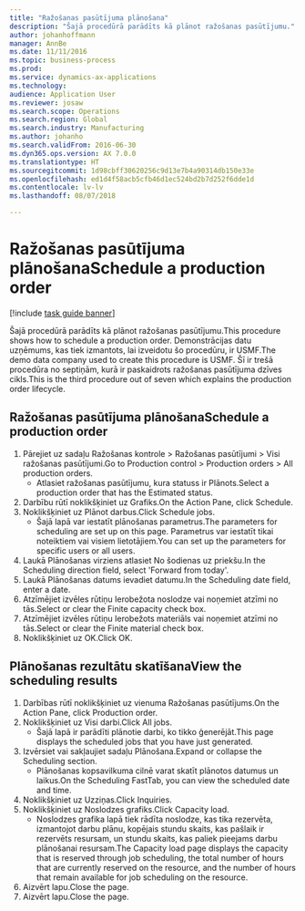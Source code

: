 ```yaml
---
title: "Ražošanas pasūtījuma plānošana"
description: "Šajā procedūrā parādīts kā plānot ražošanas pasūtījumu."
author: johanhoffmann
manager: AnnBe
ms.date: 11/11/2016
ms.topic: business-process
ms.prod: 
ms.service: dynamics-ax-applications
ms.technology: 
audience: Application User
ms.reviewer: josaw
ms.search.scope: Operations
ms.search.region: Global
ms.search.industry: Manufacturing
ms.author: johanho
ms.search.validFrom: 2016-06-30
ms.dyn365.ops.version: AX 7.0.0
ms.translationtype: HT
ms.sourcegitcommit: 1d98cbff30620256c9d13e7b4a90314db150e33e
ms.openlocfilehash: ed1d4f58acb5cfb46d1ec524bd2b7d252f6dde1d
ms.contentlocale: lv-lv
ms.lasthandoff: 08/07/2018

---
```

# <a name="schedule-a-production-order"></a><span data-ttu-id="19799-103">Ražošanas pasūtījuma plānošana</span><span class="sxs-lookup"><span data-stu-id="19799-103">Schedule a production order</span></span>

[!include [task guide banner](../../includes/task-guide-banner.md)]

<span data-ttu-id="19799-104">Šajā procedūrā parādīts kā plānot ražošanas pasūtījumu.</span><span class="sxs-lookup"><span data-stu-id="19799-104">This procedure shows how to schedule a production order.</span></span> <span data-ttu-id="19799-105">Demonstrācijas datu uzņēmums, kas tiek izmantots, lai izveidotu šo procedūru, ir USMF.</span><span class="sxs-lookup"><span data-stu-id="19799-105">The demo data company used to create this procedure is USMF.</span></span> <span data-ttu-id="19799-106">Šī ir trešā procedūra no septiņām, kurā ir paskaidrots ražošanas pasūtījuma dzīves cikls.</span><span class="sxs-lookup"><span data-stu-id="19799-106">This is the third procedure out of seven which explains the production order lifecycle.</span></span>


## <a name="schedule-a-production-order"></a><span data-ttu-id="19799-107">Ražošanas pasūtījuma plānošana</span><span class="sxs-lookup"><span data-stu-id="19799-107">Schedule a production order</span></span>
1. <span data-ttu-id="19799-108">Pārejiet uz sadaļu Ražošanas kontrole > Ražošanas pasūtījumi > Visi ražošanas pasūtījumi.</span><span class="sxs-lookup"><span data-stu-id="19799-108">Go to Production control > Production orders > All production orders.</span></span>
    * <span data-ttu-id="19799-109">Atlasiet ražošanas pasūtījumu, kura statuss ir Plānots.</span><span class="sxs-lookup"><span data-stu-id="19799-109">Select a production order that has the Estimated status.</span></span>  
2. <span data-ttu-id="19799-110">Darbību rūtī noklikšķiniet uz Grafiks.</span><span class="sxs-lookup"><span data-stu-id="19799-110">On the Action Pane, click Schedule.</span></span>
3. <span data-ttu-id="19799-111">Noklikšķiniet uz Plānot darbus.</span><span class="sxs-lookup"><span data-stu-id="19799-111">Click Schedule jobs.</span></span>
    * <span data-ttu-id="19799-112">Šajā lapā var iestatīt plānošanas parametrus.</span><span class="sxs-lookup"><span data-stu-id="19799-112">The parameters for scheduling are set up on this page.</span></span> <span data-ttu-id="19799-113">Parametrus var iestatīt tikai noteiktiem vai visiem lietotājiem.</span><span class="sxs-lookup"><span data-stu-id="19799-113">You can set up the parameters for specific users or all users.</span></span>  
4. <span data-ttu-id="19799-114">Laukā Plānošanas virziens atlasiet No šodienas uz priekšu.</span><span class="sxs-lookup"><span data-stu-id="19799-114">In the Scheduling direction field, select 'Forward from today'.</span></span>
5. <span data-ttu-id="19799-115">Laukā Plānošanas datums ievadiet datumu.</span><span class="sxs-lookup"><span data-stu-id="19799-115">In the Scheduling date field, enter a date.</span></span>
6. <span data-ttu-id="19799-116">Atzīmējiet izvēles rūtiņu Ierobežota noslodze vai noņemiet atzīmi no tās.</span><span class="sxs-lookup"><span data-stu-id="19799-116">Select or clear the Finite capacity check box.</span></span>
7. <span data-ttu-id="19799-117">Atzīmējiet izvēles rūtiņu Ierobežots materiāls vai noņemiet atzīmi no tās.</span><span class="sxs-lookup"><span data-stu-id="19799-117">Select or clear the Finite material check box.</span></span>
8. <span data-ttu-id="19799-118">Noklikšķiniet uz OK.</span><span class="sxs-lookup"><span data-stu-id="19799-118">Click OK.</span></span>

## <a name="view-the-scheduling-results"></a><span data-ttu-id="19799-119">Plānošanas rezultātu skatīšana</span><span class="sxs-lookup"><span data-stu-id="19799-119">View the scheduling results</span></span>
1. <span data-ttu-id="19799-120">Darbības rūtī noklikšķiniet uz vienuma Ražošanas pasūtījums.</span><span class="sxs-lookup"><span data-stu-id="19799-120">On the Action Pane, click Production order.</span></span>
2. <span data-ttu-id="19799-121">Noklikšķiniet uz Visi darbi.</span><span class="sxs-lookup"><span data-stu-id="19799-121">Click All jobs.</span></span>
    * <span data-ttu-id="19799-122">Šajā lapā ir parādīti plānotie darbi, ko tikko ģenerējāt.</span><span class="sxs-lookup"><span data-stu-id="19799-122">This page displays the scheduled jobs that you have just generated.</span></span>  
3. <span data-ttu-id="19799-123">Izvērsiet vai sakļaujiet sadaļu Plānošana.</span><span class="sxs-lookup"><span data-stu-id="19799-123">Expand or collapse the Scheduling section.</span></span>
    * <span data-ttu-id="19799-124">Plānošanas kopsavilkuma cilnē varat skatīt plānotos datumus un laikus.</span><span class="sxs-lookup"><span data-stu-id="19799-124">On the Scheduling FastTab, you can view the scheduled date and time.</span></span>  
4. <span data-ttu-id="19799-125">Noklikšķiniet uz Uzziņas.</span><span class="sxs-lookup"><span data-stu-id="19799-125">Click Inquiries.</span></span>
5. <span data-ttu-id="19799-126">Noklikšķiniet uz Noslodzes grafiks.</span><span class="sxs-lookup"><span data-stu-id="19799-126">Click Capacity load.</span></span>
    * <span data-ttu-id="19799-127">Noslodzes grafika lapā tiek rādīta noslodze, kas tika rezervēta, izmantojot darbu plānu, kopējais stundu skaits, kas pašlaik ir rezervēts resursam, un stundu skaits, kas paliek pieejams darbu plānošanai resursam.</span><span class="sxs-lookup"><span data-stu-id="19799-127">The Capacity load page displays the capacity that is reserved through job scheduling, the total number of hours that are currently reserved on the resource, and the number of hours that remain available for job scheduling on the resource.</span></span>  
6. <span data-ttu-id="19799-128">Aizvērt lapu.</span><span class="sxs-lookup"><span data-stu-id="19799-128">Close the page.</span></span>
7. <span data-ttu-id="19799-129">Aizvērt lapu.</span><span class="sxs-lookup"><span data-stu-id="19799-129">Close the page.</span></span>

